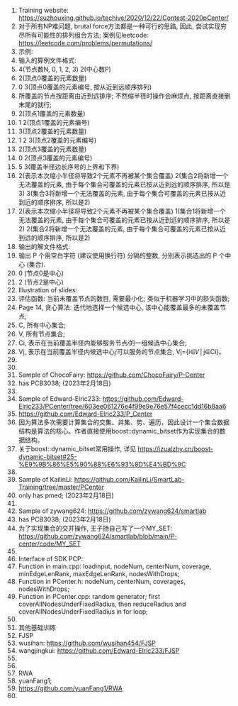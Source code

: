 1. Training website: https://suzhouxing.github.io/techive/2020/12/22/Contest-2020pCenter/ 
2. 对于所有NP难问题, brutal force方法都是一种可行的思路, 因此, 尝试实现穷尽所有可能性的排列组合方法; 案例见leetcode: https://leetcode.com/problems/permutations/ 
3. 示例: 
4. 输入的算例文件格式: 
5. 4(节点数N, 0, 1, 2, 3) 2(中心数P)
6. 2(顶点0覆盖的元素数量)
7. 0 3(顶点0覆盖的元素编号, 按从近到远顺序排列)
8. 所覆盖的节点按距离由近到远排序; 不然缩半径时操作会麻烦点, 按距离直接删末尾的就行; 
9. 2(顶点1覆盖的元素数量)
10. 1 2(顶点1覆盖的元素编号)
11. 3(顶点2覆盖的元素数量)
12. 1 2 3(顶点2覆盖的元素编号)
13. 2(顶点3覆盖的元素数量)
14. 0 2(顶点3覆盖的元素编号)
15. 5 3(覆盖半径边长序号的上界和下界)
16. 2(表示本次缩小半径将导致2个元素不再被某个集合覆盖)	2(集合2将新增一个无法覆盖的元素, 由于每个集合可覆盖的元素已按从近到远的顺序排序, 所以是3) 3(集合3将新增一个无法覆盖的元素, 由于每个集合可覆盖的元素已按从近到远的顺序排序, 所以是2)
17. 2(表示本次缩小半径将导致2个元素不再被某个集合覆盖)	1(集合1将新增一个无法覆盖的元素, 由于每个集合可覆盖的元素已按从近到远的顺序排序, 所以是2) 2(集合2将新增一个无法覆盖的元素, 由于每个集合可覆盖的元素已按从近到远的顺序排序, 所以是2)
18. 输出的解文件格式: 
19. 输出 P 个用空白字符 (建议使用换行符) 分隔的整数, 分别表示挑选出的 P 个中心 (集合). 
20. 0 (节点0是中心) 
21. 2 (节点2是中心) 
22. Illustration of slides: 
23. 评估函数: 当前未覆盖节点的数目, 需要最小化; 类似于机器学习中的损失函数; 
24. Page 14, 贪心算法: 迭代地选择一个候选中心, 该中心能覆盖最多的未覆盖节点; 
25. C, 所有中心集合; 
26. V, 所有节点集合; 
27. Ci, 表示在当前覆盖半径内能够服务节点𝑖的一组候选中心集合; 
28. Vj, 表示在当前覆盖半径内候选中心𝑗可以服务的节点集合, Vj={i∈𝑉│j∈Ci}。
29. 
30. 
31. Sample of ChocoFairy: https://github.com/ChocoFairy/P-Center 
32. has PCB3038; (2023年2月18日)
33. 
34. Sample of Edward-Elric233: https://github.com/Edward-Elric233/PCenter/tree/603ee061276e4f99e9e76e57f4cecc1dd16b8aa6
35. https://github.com/Edward-Elric233/P_Center
36. 因为算法多次需要计算集合的交集、并集、势、遍历，因此设计一个集合数据结构是算法的核心。作者直接使用boost::dynamic_bitset作为实现集合的数据结构。
37. 关于boost::dynamic_bitset常用操作, 详见 https://izualzhy.cn/boost-dynamic-bitset#25-%E9%9B%86%E5%90%88%E6%93%8D%E4%BD%9C 
38. 
39. Sample of KailinLi: https://github.com/KailinLi/SmartLab-Training/tree/master/PCenter
40. only has pmed; (2023年2月18日)
41. 
42. Sample of zywang624: https://github.com/zywang624/smartlab 
43. has PCB3038; (2023年2月18日)
44. 为了实现集合的交并操作, 王子扬自己写了一个MY_SET: https://github.com/zywang624/smartlab/blob/main/P-center/code/MY_SET 
45. 
46. Interface of SDK PCP: 
47. Function in main.cpp: loadinput, nodeNum, centerNum, coverage, minEdgeLenRank, maxEdgeLenRank, nodesWithDrops; 
48. Function in PCenter.h: nodeNum, centerNum, coverages, nodesWithDrops; 
49. Function in PCenter.cpp: random generator; first coverAllNodesUnderFixedRadius, then reduceRadius and coverAllNodesUnderFixedRadius in for loop; 
50. 
51. 其他基础训练
52. FJSP
53. wusihan: https://github.com/wusihan454/FJSP
54. wangjingkui: https://github.com/Edward-Elric233/FJSP
55. 
56. 
57. RWA
58. yuanFang1; 
59. https://github.com/yuanFang1/RWA
60. 
